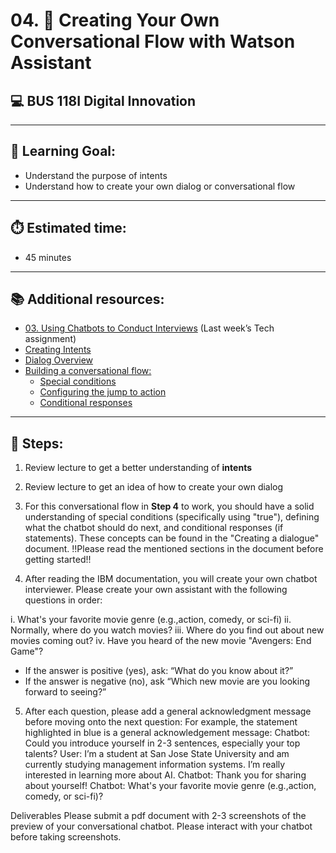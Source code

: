 # 04. 🧭 Creating Your Own Conversational Flow with Watson Assistant
## 💻 BUS 118I Digital Innovation

---

## 🎯 Learning Goal: 
- Understand the purpose of intents
- Understand how to create your own dialog or conversational flow

---

## ⏱️ Estimated time: 
- 45 minutes

---

## 📚 Additional resources:

- [03. Using Chatbots to Conduct Interviews](https://docs.google.com/document/d/1-b-n7r9vf1DmEZ9_AuSV2Y3QRRlZKSRwe-RaMKN36ro/edit?usp=sharing) (Last week’s Tech assignment)
- [Creating Intents](https://cloud.ibm.com/docs/watson-assistant?topic=watson-assistant-intents)
- [Dialog Overview](https://cloud.ibm.com/docs/watson-assistant?topic=watson-assistant-dialog-build)
- [Building a conversational flow:](https://cloud.ibm.com/docs/watson-assistant?topic=watson-assistant-dialog-overview)
    - [Special conditions](https://cloud.ibm.com/docs/watson-assistant?topic=watson-assistant-dialog-overview#dialog-overview-special-conditions)
    - [Configuring the jump to action](https://cloud.ibm.com/docs/watson-assistant?topic=watson-assistant-dialog-overview#dialog-overview-jump-to-config)
    - [Conditional responses](https://cloud.ibm.com/docs/watson-assistant?topic=watson-assistant-dialog-overview#dialog-overview-multiple)

---

## 🔽 Steps:

1. Review lecture to get a better understanding of **intents**

2. Review lecture to get an idea of how to create your own dialog

3. For this conversational flow in **Step 4** to work, you should have a solid understanding of special conditions (specifically using "true"), defining what the chatbot should do next, and conditional responses (if statements). These concepts can be found in the "Creating a dialogue" document. !!Please read the mentioned sections in the document before getting started!!

4. After reading the IBM documentation, you will create your own chatbot interviewer. Please create your own assistant with the following questions in order:

i.  What's your favorite movie genre (e.g.,action, comedy, or sci-fi)
ii.  Normally, where do you watch movies?
iii.  Where do you find out about new movies coming out?
iv.  Have you heard of the new movie "Avengers: End Game"?
   - If the answer is positive (yes), ask: “What do you know about it?”
   - If the answer is negative (no), ask “Which new movie are you looking forward to seeing?”
  
   
5. After each question, please add a general acknowledgment message before moving onto the next question:
For example, the statement highlighted in blue is a general acknowledgement message: 
Chatbot: Could you introduce yourself in 2-3 sentences, especially your top talents?
User: I’m a student at San Jose State University and am currently studying management information systems. I’m really interested in learning more about AI.
Chatbot: Thank you for sharing about yourself!
Chatbot: What's your favorite movie genre (e.g.,action, comedy, or sci-fi)?

Deliverables
Please submit a pdf document with
2-3 screenshots of the preview of your conversational chatbot. Please interact with your chatbot before taking screenshots. 

